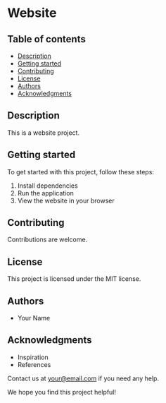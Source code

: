 # Website
## Table of contents
* [Description](#description)
* [Getting started](#getting-started)
* [Contributing](#contributing)
* [License](#license)
* [Authors](#authors)
* [Acknowledgments](#acknowledgments)
## Description
This is a website project.
## Getting started
To get started with this project, follow these steps:

1. Install dependencies
2. Run the application
3. View the website in your browser

## Contributing
Contributions are welcome.

## License
This project is licensed under the MIT license.

## Authors
* Your Name

## Acknowledgments
* Inspiration
* References

Contact us at your@email.com if you need any help.

We hope you find this project helpful!
